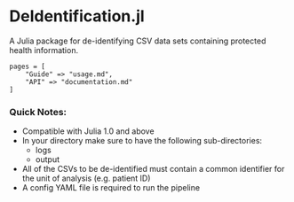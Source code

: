 # DeIdentification.jl

A Julia package for de-identifying CSV data sets containing protected health information.

```@contents
pages = [
    "Guide" => "usage.md",
    "API" => "documentation.md"
]
```

### Quick Notes:
* Compatible with Julia 1.0 and above
* In your directory make sure to have the following sub-directories:
  * logs
  * output
* All of the CSVs to be de-identified must contain a common identifier for the unit of analysis (e.g. patient ID)
* A config YAML file is required to run the pipeline

